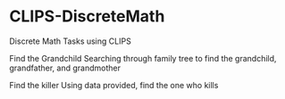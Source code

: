 # CLIPS-DiscreteMath
Discrete Math Tasks using CLIPS

Find the Grandchild
Searching through family tree to find the grandchild, grandfather, and grandmother

Find the killer
Using data provided, find the one who kills
